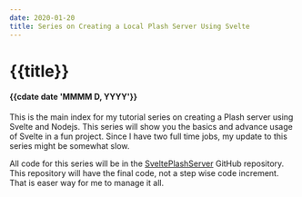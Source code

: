 ```yaml
---
date: 2020-01-20
title: Series on Creating a Local Plash Server Using Svelte
---
```


# {{title}}

#### {{cdate date 'MMMM D, YYYY'}}

This is the main index for my tutorial series on creating a Plash server using
Svelte and Nodejs. This series will show you the basics and advance usage of
Svelte in a fun project. Since I have two full time jobs, my update to this
series might be somewhat slow.

All code for this series will be in the [SveltePlashServer](https://github.com/raguay/SveltePlashServer)
GitHub repository. This repository will have the final code, not a step wise code
increment. That is easer way for me to manage it all.

